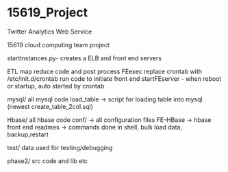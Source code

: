 # 15619_Project
Twitter Analytics Web Service

15619 cloud computing team project

startInstances.py- creates a ELB and front end servers

ETL
	map reduce code and post process
FEexec
	replace crontab with /etc/init.d/crontab
	run code to initiate front end
	startFEserver - when reboot or startup, auto started by crontab

mysql/   all mysql code
	load_table -> script for loading table into mysql
	(newest create_table_2col.sql)

Hbase/   all hbase code
	conf/ -> all configuration files
	FE-HBase -> hbase front end
	readmes -> commands done in shell, bulk load data, backup,restart

test/
	data used for testing/debugging

phase2/
	src code and lib etc




